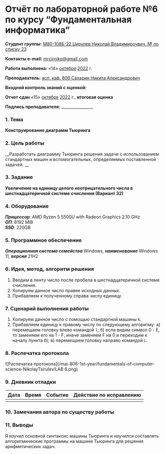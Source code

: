 # Отчёт по лабораторной работе №6 по курсу “Фундаментальная информатика”

<b>Студент группы:</b> <ins>М80-108Б-22 Цирулев Николай Владимирочвич, № по списку 23</ins> 

<b>Контакты e-mail:</b> <ins>mrcirniko@gmail.com</ins>

<b>Работа выполнена:</b> «14» <ins>октября</ins> <ins>2022</ins> г.

<b>Преподаватель:</b> <ins>асп. каф. 806 Сахарин Никита Александрович</ins>

<b>Входной контроль знаний с оценкой:</b> <ins> </ins>

<b>Отчет сдан</b> «15» <ins>октября</ins> <ins>2022</ins> г., <b>итоговая оценка</b> <ins> </ins>

<b>Подпись преподавателя:</b> ________________

### 1. Тема
__Конструирование диаграмм Тьюринга__

### 2. Цель работы
__Разработать диаграмму Тьюринга решения задачи с использованием стандартных машин и вспомогательных, определяемых поставленной задачей. __

### 3. Задание
__Увеличение на единицу целого неотрицательного числа в шестнадцатеричной системе счисления (Вариант 32)__

### 4. Оборудование
___Прицессор___: AMD Ryzen 5 5500U with Radeon Graphics 2.10 GHz \
___ОП___: 8192 MiB \
___SSD___: 220GB

### 5. Программное обеспечение
___Операционная система семейства___ Windows, ___наименование___ Windows 11, ___версия___  21H2

### 6. Идея, метод, алгоритм решения
1. Вводим в ленту число после пробела в шестнадцатеричной системе счисления.
2. Копируем данное число правее исходных данных.
3. Прибавляем к полученному справа числу единицу.

### 7. Сценарий выполнения работы
1. Копируем данное число с помощью стандартной машины ```K```.
2. Прибавляем единицу к правому числу по следующему алгоритму:
  а) перемещаем головку влево командой ```l```;
  б) если видим символ 0 - E, то заменяем его на 1 - F; иначе заменяем F на 0 и переходим к началу пункта б);
  в) перемещаем головку направо командой ```L```.

### 8. Распечатка протокола
![Распечатка протокола](/mai-806-1st-year/fundamentals-of-computer-science-NikolayTsirulev/LAB 6.png)
### 9. Дневник отладки

|  Дата    | Время | Событие  | Действие по исправлению |
|:------------- |:---------------:|:---------------:| -------------:|
|  |  |  |  |

### 10. Замечания автора по существу работы

### 11. Выводы
Я изучил основной синтаксис машины Тьюринга и научился составлять алгоритмические программы на машине Тьюринга для решения арифметических задач.


